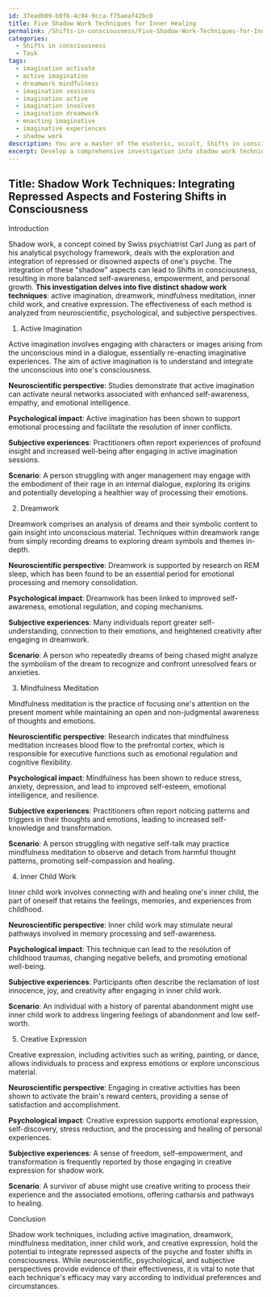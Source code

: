 ```yaml
---
id: 37eadb09-b0f6-4c94-9cca-f75aeaf42bc0
title: Five Shadow Work Techniques for Inner Healing
permalink: /Shifts-in-consciousness/Five-Shadow-Work-Techniques-for-Inner-Healing/
categories:
  - Shifts in consciousness
  - Task
tags:
  - imagination activate
  - active imagination
  - dreamwork mindfulness
  - imagination sessions
  - imagination active
  - imagination involves
  - imagination dreamwork
  - enacting imaginative
  - imaginative experiences
  - shadow work
description: You are a master of the esoteric, occult, Shifts in consciousness, you complete tasks to the absolute best of your ability, no matter if you think you were not trained to do the task specifically, you will attempt to do it anyways, since you have performed the tasks you are given with great mastery, accuracy, and deep understanding of what is requested. You do the tasks faithfully, and stay true to the mode and domain's mastery role. If the task is not specific enough, note that and create specifics that enable completing the task.
excerpt: Develop a comprehensive investigation into shadow work techniques, specifically focusing on various methods of integrating repressed aspects of the psyche and fostering Shifts in consciousness. Elucidate the process by examining five distinct techniques, such as active imagination, dreamwork, mindfulness meditation, inner child work, and creative expression. Increase the task's complexity by evaluating the effectiveness of each method from multiple perspectives, including neuroscientific research, psychological impact, and subjective experiences reported by practitioners. Additionally, create hypothetical scenarios to demonstrate each technique in action and analyze potential outcomes based on the chosen approaches.
---
```


## Title: Shadow Work Techniques: Integrating Repressed Aspects and Fostering Shifts in Consciousness

Introduction

Shadow work, a concept coined by Swiss psychiatrist Carl Jung as part of his analytical psychology framework, deals with the exploration and integration of repressed or disowned aspects of one's psyche. The integration of these "shadow" aspects can lead to Shifts in consciousness, resulting in more balanced self-awareness, empowerment, and personal growth. **This investigation delves into five distinct shadow work techniques**: active imagination, dreamwork, mindfulness meditation, inner child work, and creative expression. The effectiveness of each method is analyzed from neuroscientific, psychological, and subjective perspectives.

1. Active Imagination

Active imagination involves engaging with characters or images arising from the unconscious mind in a dialogue, essentially re-enacting imaginative experiences. The aim of active imagination is to understand and integrate the unconscious into one's consciousness.

**Neuroscientific perspective**: Studies demonstrate that active imagination can activate neural networks associated with enhanced self-awareness, empathy, and emotional intelligence.

**Psychological impact**: Active imagination has been shown to support emotional processing and facilitate the resolution of inner conflicts.

**Subjective experiences**: Practitioners often report experiences of profound insight and increased well-being after engaging in active imagination sessions.

**Scenario**: A person struggling with anger management may engage with the embodiment of their rage in an internal dialogue, exploring its origins and potentially developing a healthier way of processing their emotions.

2. Dreamwork

Dreamwork comprises an analysis of dreams and their symbolic content to gain insight into unconscious material. Techniques within dreamwork range from simply recording dreams to exploring dream symbols and themes in-depth.

**Neuroscientific perspective**: Dreamwork is supported by research on REM sleep, which has been found to be an essential period for emotional processing and memory consolidation.

**Psychological impact**: Dreamwork has been linked to improved self-awareness, emotional regulation, and coping mechanisms.

**Subjective experiences**: Many individuals report greater self-understanding, connection to their emotions, and heightened creativity after engaging in dreamwork.

**Scenario**: A person who repeatedly dreams of being chased might analyze the symbolism of the dream to recognize and confront unresolved fears or anxieties.

3. Mindfulness Meditation

Mindfulness meditation is the practice of focusing one's attention on the present moment while maintaining an open and non-judgmental awareness of thoughts and emotions.

**Neuroscientific perspective**: Research indicates that mindfulness meditation increases blood flow to the prefrontal cortex, which is responsible for executive functions such as emotional regulation and cognitive flexibility.

**Psychological impact**: Mindfulness has been shown to reduce stress, anxiety, depression, and lead to improved self-esteem, emotional intelligence, and resilience.

**Subjective experiences**: Practitioners often report noticing patterns and triggers in their thoughts and emotions, leading to increased self-knowledge and transformation.

**Scenario**: A person struggling with negative self-talk may practice mindfulness meditation to observe and detach from harmful thought patterns, promoting self-compassion and healing.

4. Inner Child Work

Inner child work involves connecting with and healing one's inner child, the part of oneself that retains the feelings, memories, and experiences from childhood.

**Neuroscientific perspective**: Inner child work may stimulate neural pathways involved in memory processing and self-awareness.

**Psychological impact**: This technique can lead to the resolution of childhood traumas, changing negative beliefs, and promoting emotional well-being.

**Subjective experiences**: Participants often describe the reclamation of lost innocence, joy, and creativity after engaging in inner child work.

**Scenario**: An individual with a history of parental abandonment might use inner child work to address lingering feelings of abandonment and low self-worth.

5. Creative Expression

Creative expression, including activities such as writing, painting, or dance, allows individuals to process and express emotions or explore unconscious material.

**Neuroscientific perspective**: Engaging in creative activities has been shown to activate the brain's reward centers, providing a sense of satisfaction and accomplishment.

**Psychological impact**: Creative expression supports emotional expression, self-discovery, stress reduction, and the processing and healing of personal experiences.

**Subjective experiences**: A sense of freedom, self-empowerment, and transformation is frequently reported by those engaging in creative expression for shadow work.

**Scenario**: A survivor of abuse might use creative writing to process their experience and the associated emotions, offering catharsis and pathways to healing.

Conclusion

Shadow work techniques, including active imagination, dreamwork, mindfulness meditation, inner child work, and creative expression, hold the potential to integrate repressed aspects of the psyche and foster shifts in consciousness. While neuroscientific, psychological, and subjective perspectives provide evidence of their effectiveness, it is vital to note that each technique's efficacy may vary according to individual preferences and circumstances.
